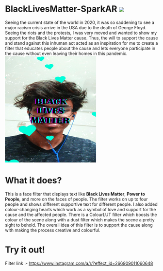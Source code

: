 # BlackLivesMatter-SparkAR <a href = "https://www.instagram.com/kkkkkabir/"><img src="https://img.icons8.com/color/45/000000/instagram-new.png"/></a>
Seeing the current state of the world in 2020, it was so saddening to see a major racism crisis arrive in the USA due to the death of George Floyd. Seeing the riots and the protests, I was very moved and wanted to show my support for the Black Lives Matter cause. Thus, the will to support the cause and stand against this inhuman act acted as an inspiration for me to create a filter that educates people about the cause and lets everyone participate in the cause without even leaving their homes in this pandemic.
<img src = "https://github.com/kkkkkabir/BlackLivesMatter-SparkAR/blob/master/IMG_20200617_000731_381%20(1).jpg" alt = "Hello World!" border = "0" width = 300  height = 350>
# What it does?
This is a face filter that displays text like **Black Lives Matter**, **Power to People**, and more on the faces of people. The filter works on up to four people and shows different supportive text for different people. I also added colour-changing hearts which work as a symbol of love and support for the cause and the affected people. There is a ColourLUT filter which boosts the colour of the scene along with a dust filter which makes the scene a pretty sight to behold. The overall idea of this filter is to support the cause along with making the process creative and colourful.
# Try it out!
Filter link :- https://www.instagram.com/a/r/?effect_id=266909011060648
